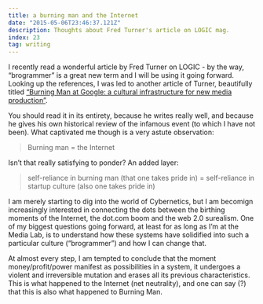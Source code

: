 ```yaml
---
title: a burning man and the Internet
date: "2015-05-06T23:46:37.121Z"
description: Thoughts about Fred Turner's article on LOGIC mag.
index: 23
tag: writing
---
```


I recently read a wonderful article by Fred Turner on LOGIC - by the way, “brogrammer” is a great new term and I will be using it going forward. Looking up the references, I was led to another article of Turner, beautifully titled <a href="https://www.are.na/block/1604798" target="_blank">“Burning Man at Google: a cultural infrastructure for new media production”</a>.

You should read it in its entirety, because he writes really well, and because he gives his own historical review of the infamous event (to which I have not been). What captivated me though is a very astute observation:

> Burning man = the Internet

Isn’t that really satisfying to ponder? An added layer:

> self-reliance in burning man (that one takes pride in) = self-reliance in startup culture (also one takes pride in)

I am merely starting to dig into the world of Cybernetics, but I am becomign increasingly interested in connecting the dots between the birthing moments of the Internet, the dot.com boom and the web 2.0 surealism. One of my biggest questions going forward, at least for as long as I’m at the Media Lab, is to understand how these systems have solidified into such a particular culture (“brogrammer”) and how I can change that.

At almost every step, I am tempted to conclude that the moment money/profit/power manifest as possibilities in a system, it undergoes a violent and irreversible mutation and erases all its previous characteristics. This is what happened to the Internet (net neutrality), and one can say (?) that this is also what happened to Burning Man.
